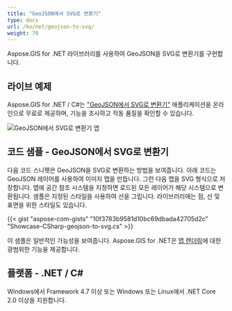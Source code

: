 ```yaml
---
title: "GeoJSON에서 SVG로 변환기"
type: docs
url: /ko/net/geojson-to-svg/
weight: 70
---
```


Aspose.GIS for .NET 라이브러리를 사용하여 GeoJSON을 SVG로 변환기를 구현합니다.

## **라이브 예제**

Aspose.GIS for .NET / C#는 ["GeoJSON에서 SVG로 변환기"](https://products.aspose.app/gis/viewer/geojson-to-svg) 애플리케이션을 온라인으로 무료로 제공하며, 기능을 조사하고 작동 품질을 확인할 수 있습니다.

![GeoJSON에서 SVG로 변환기 앱](viewer.png)

## **코드 샘플 - GeoJSON에서 SVG로 변환기**

다음 코드 스니펫은 GeoJSON을 SVG로 변환하는 방법을 보여줍니다. 아래 코드는 GeoJSON 레이어를 사용하여 이미지 맵을 만듭니다. 그런 다음 맵을 SVG 형식으로 저장합니다. 맵에 공간 참조 시스템을 지정하면 로드된 모든 레이어가 해당 시스템으로 변환됩니다.
샘플은 지정된 스타일을 사용하여 선을 그립니다. 라이브러리에는 점, 선 및 표면을 위한 스타일도 있습니다.

{{< gist "aspose-com-gists" "10f3783b9581d10bc69dbada42705d2c" "Showcase-CSharp-geojson-to-svg.cs" >}}

이 샘플은 일반적인 가능성을 보여줍니다. Aspose.GIS for .NET은 [맵 렌더링](https://docs.aspose.com/gis/net/map-rendering/)에 대한 광범위한 기능을 제공합니다.

## **플랫폼 - .NET / C#**

Windows에서 Framework 4.7 이상 또는 Windows 또는 Linux에서 .NET Core 2.0 이상을 지원합니다.
